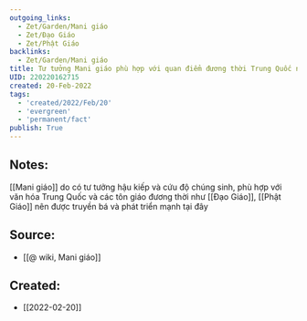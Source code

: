 ```yaml
---
outgoing_links:
  - Zet/Garden/Mani giáo
  - Zet/Đạo Giáo
  - Zet/Phật Giáo
backlinks:
  - Zet/Garden/Mani giáo
title: Tư tưởng Mani giáo phù hợp với quan điểm đương thời Trung Quốc nên phát triển mạnh
UID: 220220162715
created: 20-Feb-2022
tags:
  - 'created/2022/Feb/20'
  - 'evergreen'
  - 'permanent/fact'
publish: True
---
```

## Notes:
[[Mani giáo]] do có tư tưởng hậu kiếp và cứu độ chúng sinh,  phù hợp với văn hóa Trung Quốc và các tôn giáo đương thời như [[Đạo Giáo]], [[Phật Giáo]] nên được truyền bá và phát triển mạnh tại đây

## Source:
- [[@ wiki, Mani giáo]]



## Created:
- [[2022-02-20]]
